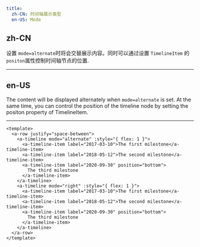 ```yaml
title:
  zh-CN: 时间轴展示类型
  en-US: Mode
```

## zh-CN

设置 `mode=alternate`时将会交替展示内容。同时可以通过设置 `TimelineItem` 的 `positon`属性控制时间轴节点的位置.

---

## en-US

The content will be displayed alternately when `mode=alternate` is set. At the same time, you can control the position of the timeline node by setting the positon property of TimelineItem.

---

```vue
<template>
  <a-row justify="space-between">
    <a-timeline mode="alternate" :style="{ flex: 1 }">
      <a-timeline-item label="2017-03-10">The first milestone</a-timeline-item>
      <a-timeline-item label="2018-05-12">The second milestone</a-timeline-item>
      <a-timeline-item label="2020-09-30" position="bottom">
        The third milestone
      </a-timeline-item>
    </a-timeline>
    <a-timeline mode="right" :style="{ flex: 1 }">
      <a-timeline-item label="2017-03-10">The first milestone</a-timeline-item>
      <a-timeline-item label="2018-05-12">The second milestone</a-timeline-item>
      <a-timeline-item label="2020-09-30" position="bottom">
        The third milestone
      </a-timeline-item>
    </a-timeline>
  </a-row>
</template>
```
